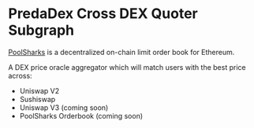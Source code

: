# PredaDex Cross DEX Quoter Subgraph

[PoolSharks](https://poolsharks.io) is a decentralized on-chain limit order book for Ethereum.

A DEX price oracle aggregator which will match users with the best price across:
- Uniswap V2
- Sushiswap
- Uniswap V3 (coming soon)
- PoolSharks Orderbook (coming soon)
